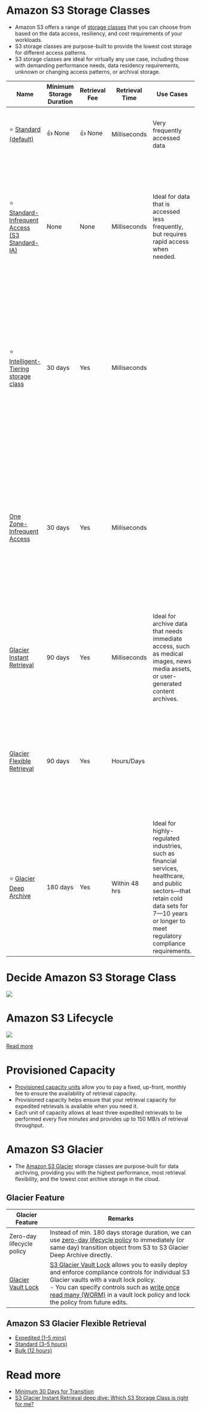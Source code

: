 # Amazon S3 Storage Classes
- Amazon S3 offers a range of [storage classes](https://aws.amazon.com/s3/storage-classes/) that you can choose from based on the data access, resiliency, and cost requirements of your workloads. 
- S3 storage classes are purpose-built to provide the lowest cost storage for different access patterns. 
- S3 storage classes are ideal for virtually any use case, including those with demanding performance needs, data residency requirements, unknown or changing access patterns, or archival storage.

| Name                                                                                                                                                     | Minimum Storage Duration | Retrieval Fee | Retrieval Time | Use Cases                                                                                                                                                                                         | Description                                                                                                                                                                                                                                                             |
|----------------------------------------------------------------------------------------------------------------------------------------------------------|--------------------------|---------------|----------------|---------------------------------------------------------------------------------------------------------------------------------------------------------------------------------------------------|-------------------------------------------------------------------------------------------------------------------------------------------------------------------------------------------------------------------------------------------------------------------------|
| :star: [Standard (default)](https://aws.amazon.com/s3/storage-classes/)                                                                                  | :+1: None                | :+1: None     | Milliseconds   | Very frequently accessed data                                                                                                                                                                     | Default storage class for S3. It delivers low latency and high throughput.                                                                                                                                                                                              |
| :star: [Standard-Infrequent Access (S3 Standard-IA)](https://aws.amazon.com/s3/storage-classes/)                                                         | None                     | None          | Milliseconds   | Ideal for data that is accessed less frequently, but requires rapid access when needed.                                                                                                           | S3 Standard-IA offers the high durability, high throughput, and low latency of S3 Standard, with a low per GB storage price and per GB retrieval charge.                                                                                                                |
| :star: [Intelligent-Tiering storage class](https://aws.amazon.com/s3/storage-classes/intelligent-tiering/)                                               | 30 days                  | Yes           | Milliseconds   |                                                                                                                                                                                                   | Amazon S3 Intelligent-Tiering is the only cloud storage class that delivers automatic storage cost savings when data access patterns change, without performance impact or operational overhead.                                                                        |
| [One Zone-Infrequent Access](https://aws.amazon.com/about-aws/whats-new/2018/04/announcing-s3-one-zone-infrequent-access-a-new-amazon-s3-storage-class/) | 30 days                  | Yes           | Milliseconds   |                                                                                                                                                                                                   | S3 One Zone-Infrequent Access (S3 One Zone-IA; Z-IA) is a new storage class designed for customers who want a lower-cost option for infrequently accessed data, but do not require the multiple Availability Zone data resilience model.                                |
| [Glacier Instant Retrieval](https://aws.amazon.com/s3/storage-classes/glacier/instant-retrieval/)                                                        | 90 days                  | Yes           | Milliseconds   | Ideal for archive data that needs immediate access, such as medical images, news media assets, or user-generated content archives.                                                                | S3 Glacier Instant Retrieval storage class delivers low cost storage with milliseconds retrieval.                                                                                                                                                                       |
| [Glacier Flexible Retrieval](https://aws.amazon.com/blogs/storage/tag/amazon-s3-glacier-flexible-retrieval/)                                             | 90 days                  | Yes           | Hours/Days     |                                                                                                                                                                                                   | [S3 Glacier Flexible Retrieval](https://aws.amazon.com/blogs/storage/tag/amazon-s3-glacier-flexible-retrieval/) is used for archive data that does not require immediate access but needs the flexibility to retrieve large sets of data at no cost.                    |
| :star: [Glacier Deep Archive](https://aws.amazon.com/blogs/aws/new-amazon-s3-storage-class-glacier-deep-archive/)                                        | 180 days                 | Yes           | Within 48 hrs  | Ideal for highly-regulated industries, such as financial services, healthcare, and public sectors—that retain cold data sets for 7—10 years or longer to meet regulatory compliance requirements. | [S3 Glacier Deep Archive](https://aws.amazon.com/blogs/aws/new-amazon-s3-storage-class-glacier-deep-archive/) is Amazon S3’s lowest-cost storage class and supports long-term retention and digital preservation for data that may be accessed once or twice in a year. |

# Decide Amazon S3 Storage Class

![](https://res.cloudinary.com/acloud-guru/image/fetch/c_thumb,f_auto,q_auto,w_965/https://acg-wordpress-content-production.s3.us-west-2.amazonaws.com/app/uploads/2021/12/Which-S3-Storage-Class-is-right-for-me-Infograhic.png)

# Amazon S3 Lifecycle

![](https://docs.aws.amazon.com/images/AmazonS3/latest/userguide/images/lifecycle-transitions-v3.png)

[Read more](https://docs.aws.amazon.com/AmazonS3/latest/userguide/lifecycle-transition-general-considerations.html)

# Provisioned Capacity
- [Provisioned capacity units](https://repost.aws/knowledge-center/glacier-provisioned-capacity) allow you to pay a fixed, up-front, monthly fee to ensure the availability of retrieval capacity.
- Provisioned capacity helps ensure that your retrieval capacity for expedited retrievals is available when you need it.
- Each unit of capacity allows at least three expedited retrievals to be performed every five minutes and provides up to 150 MB/s of retrieval throughput.

# Amazon S3 Glacier
- The [Amazon S3 Glacier](https://aws.amazon.com/s3/storage-classes/glacier/) storage classes are purpose-built for data archiving, providing you with the highest performance, most retrieval flexibility, and the lowest cost archive storage in the cloud.

## Glacier Feature 

| Glacier Feature                                                                            | Remarks                                                                                                                                                                                                                                                                                                                                                                                                                                        |
|--------------------------------------------------------------------------------------------|------------------------------------------------------------------------------------------------------------------------------------------------------------------------------------------------------------------------------------------------------------------------------------------------------------------------------------------------------------------------------------------------------------------------------------------------|
| Zero-day lifecycle policy                                                                  | Instead of min. 180 days storage duration, we can use [zero-day lifecycle policy](https://aws.amazon.com/blogs/architecture/amazon-s3-amazon-s3-glacier-launch-announcements-for-archival-workloads/) to immediately (or same day) transition object from S3 to S3 Glacier Deep Archive directly.                                                                                                                                              |
| [Glacier Vault Lock](https://docs.aws.amazon.com/amazonglacier/latest/dev/vault-lock.html) | [S3 Glacier Vault Lock](https://docs.aws.amazon.com/amazonglacier/latest/dev/vault-lock.html) allows you to easily deploy and enforce compliance controls for individual S3 Glacier vaults with a vault lock policy.<br/>- You can specify controls such as [write once read many (WORM)](../../../3_DatabaseServices/5_DatabaseInternals/AppendOnlyProperty.md) in a vault lock policy and lock the policy from future edits. |

## Amazon S3 Glacier Flexible Retrieval
- [Expedited (1–5 mins)](https://docs.aws.amazon.com/amazonglacier/latest/dev/downloading-an-archive-two-steps.html)
- [Standard (3–5 hours)](https://docs.aws.amazon.com/amazonglacier/latest/dev/downloading-an-archive-two-steps.html)
- [Bulk (12 hours)](https://docs.aws.amazon.com/amazonglacier/latest/dev/downloading-an-archive-two-steps.html)

# Read more
- [Minimum 30 Days for Transition](https://docs.aws.amazon.com/AmazonS3/latest/userguide/lifecycle-transition-general-considerations.html)
- [S3 Glacier Instant Retrieval deep dive: Which S3 Storage Class is right for me?](https://acloudguru.com/blog/engineering/s3-glacier-instant-retrieval-deep-dive-which-s3-storage-class-is-right-for-me)

